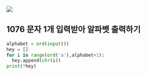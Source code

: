 ![](C:\Users\sky\AppData\Roaming\Typora\typora-user-images\image-20200426161313883.png)

## 1076 문자 1개 입력받아 알파벳 출력하기

```python
alphabet = ord(input())
hey = []
for i in range(ord('a'),alphabet+1):
  hey.append(chr(i))
print(*hey)
```


